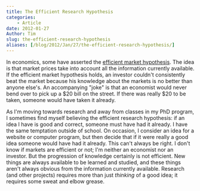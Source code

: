 ```yaml
---
title: The Efficient Research Hypothesis
categories:
    - Article
date: 2012-01-27
Author: Tim
slug: the-efficient-research-hypothesis
aliases: [/blog/2012/Jan/27/the-efficient-research-hypothesis/]
---
```


In economics, some have asserted the [efficient market hypothesis](http://en.wikipedia.org/wiki/Efficient_market_hypothesis). The idea is that market prices take into account all the information currently available. If the efficient market hypothesis holds, an investor couldn't consistently beat the market because his knowledge about the markets is no better than anyone else's. An accompanying "joke" is that an economist would never bend over to pick up a \$20 bill on the street. If there was really \$20 to be taken, someone would have taken it already.

As I'm moving towards research and away from classes in my PhD program, I sometimes find myself believing the efficient research hypothesis: if an idea I have is good and correct, someone must have had it already. I have the same temptation outside of school. On occasion, I consider an idea for a website or computer program, but then decide that if it were really a good idea someone would have had it already. This can't always be right. I don't know if markets are efficient or not; I'm neither an economist nor an investor. But the progression of knowledge certainly is not efficient. New things are always available to be learned and studied, and these things aren't always obvious from the information currently available. Research (and other projects) requires more than just _thinking_ of a good idea; it requires some sweat and elbow grease.
